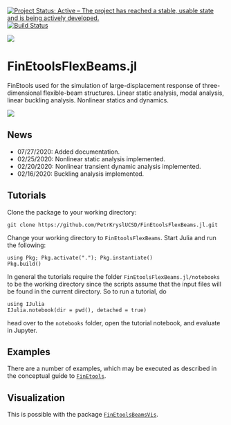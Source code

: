 [![Project Status: Active – The project has reached a stable, usable state and is being actively developed.](http://www.repostatus.org/badges/latest/active.svg)](http://www.repostatus.org/#active)
[![Build Status](https://travis-ci.com/PetrKryslUCSD/FinEtoolsFlexBeams.jl.svg?branch=master)](https://travis-ci.com/PetrKryslUCSD/FinEtoolsFlexBeams.jl)

[![][docs-latest-img]][docs-latest-url]

[docs-latest-img]: https://img.shields.io/badge/docs-latest-blue.svg
[docs-latest-url]: http://petrkryslucsd.github.io/FinEtoolsFlexBeams.jl/latest/

# FinEtoolsFlexBeams.jl

FinEtools used for the simulation of large-displacement response of three-dimensional flexible-beam structures. Linear static analysis, modal analysis, linear buckling analysis. Nonlinear statics and dynamics.

![](http://hogwarts.ucsd.edu/~pkrysl/site.images/circle-twist-anim.gif)

## News

- 07/27/2020: Added documentation.
- 02/25/2020: Nonlinear static analysis implemented.
- 02/20/2020: Nonlinear transient dynamic analysis implemented.
- 02/16/2020: Buckling analysis implemented.

## Tutorials


Clone the package to your working directory:
```
git clone https://github.com/PetrKryslUCSD/FinEtoolsFlexBeams.jl.git
```

Change your working directory to `FinEtoolsFlexBeams`. Start Julia and run
the following:
```
using Pkg; Pkg.activate("."); Pkg.instantiate()
Pkg.build()
```

In general the tutorials require the folder `FinEtoolsFlexBeams.jl/notebooks` to be the working directory since the scripts assume that the input files will be found in the current directory. So to run a tutorial, do
```
using IJulia    
IJulia.notebook(dir = pwd(), detached = true)
```
head over to the `notebooks` folder, open the tutorial notebook, and evaluate in Jupyter.

## Examples

There are a number of examples, which may be executed as described in the conceptual guide to [`FinEtools`](https://github.com/PetrKryslUCSD/FinEtools.jl).

## Visualization

This is possible with the package [`FinEtoolsBeamsVis`](https://github.com/PetrKryslUCSD/FinEtoolsBeamsVis.jl).
